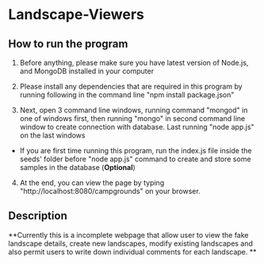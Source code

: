 # Landscape-Viewers

How to run the program
---------------------------

1. Before anything, please make sure you have latest version of Node.js, and MongoDB installed in your computer

2. Please install any dependencies that are required in this program by running following in the command line
    "npm install package.json"
    
3. Next, open 3 command line windows, running command "mongod" in one of windows first, then running "mongo" in second command line window to create connection     with database. Last running "node app.js" on the last windows

* If you are first time running this program, run the index.js file inside the seeds' folder before "node app.js" command to create and store some samples in the database (**Optional**)

4. At the end, you can view the page by typing "http://localhost:8080/campgrounds" on your browser.


Description
---------------
**Currently this is a incomplete webpage that allow user to view the fake landscape details, create new landscapes, modify existing landscapes and also permit users to write down individual comments for each landscape.
**
